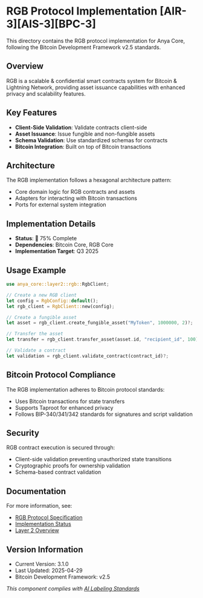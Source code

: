# RGB Protocol Implementation [AIR-3][AIS-3][BPC-3]

This directory contains the RGB protocol implementation for Anya Core, following the Bitcoin Development Framework v2.5 standards.

## Overview

RGB is a scalable & confidential smart contracts system for Bitcoin & Lightning Network, providing asset issuance capabilities with enhanced privacy and scalability features.

## Key Features

- **Client-Side Validation**: Validate contracts client-side
- **Asset Issuance**: Issue fungible and non-fungible assets
- **Schema Validation**: Use standardized schemas for contracts
- **Bitcoin Integration**: Built on top of Bitcoin transactions

## Architecture

The RGB implementation follows a hexagonal architecture pattern:

- Core domain logic for RGB contracts and assets
- Adapters for interacting with Bitcoin transactions
- Ports for external system integration

## Implementation Details

- **Status**: 🔄 75% Complete
- **Dependencies**: Bitcoin Core, RGB Core
- **Implementation Target**: Q3 2025

## Usage Example

```rust
use anya_core::layer2::rgb::RgbClient;

// Create a new RGB client
let config = RgbConfig::default();
let rgb_client = RgbClient::new(config);

// Create a fungible asset
let asset = rgb_client.create_fungible_asset("MyToken", 1000000, 2)?;

// Transfer the asset
let transfer = rgb_client.transfer_asset(asset.id, "recipient_id", 100)?;

// Validate a contract
let validation = rgb_client.validate_contract(contract_id)?;
```

## Bitcoin Protocol Compliance

The RGB implementation adheres to Bitcoin protocol standards:

- Uses Bitcoin transactions for state transfers
- Supports Taproot for enhanced privacy
- Follows BIP-340/341/342 standards for signatures and script validation

## Security

RGB contract execution is secured through:

- Client-side validation preventing unauthorized state transitions
- Cryptographic proofs for ownership validation
- Schema-based contract validation

## Documentation

For more information, see:

- [RGB Protocol Specification](https://rgb-org.github.io/spec/)
- [Implementation Status](../../../docs/IMPLEMENTATION_MILESTONES.md)
- [Layer 2 Overview](../../../anya-bitcoin/docs/layer2/OVERVIEW.md)

## Version Information

- Current Version: 3.1.0
- Last Updated: 2025-04-29
- Bitcoin Development Framework: v2.5

*This component complies with [AI Labeling Standards](../../../docs/standards/AI_LABELING.md)* 